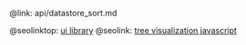 @link: api/datastore_sort.md

@seolinktop: [ui library](https://webix.com)
@seolink: [tree visualization javascript](https://webix.com/widget/tree/)